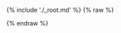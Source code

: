 ---
---

{% include './_root.md' %}
{% raw %}
<script>
const misocmd = window.misocmd || (window.misocmd = []);
misocmd.push(() => {
  MisoClient.plugins.use('std:ui');
  const client = new MisoClient(window.DEFAULT_ASK_API_KEY);
  const workflow = client.ui.explore;
  workflow.useApi({
    product_id: window.DEFAULT_PRODUCT_ID || 'aaa',
  });
  workflow.useLink(question => `http://localhost:10100/ui/ask-combo/default/?q=${encodeURIComponent(question)}`);
  workflow.start({
    relatedQuestions: false,
  });
});
</script>
{% endraw %}
